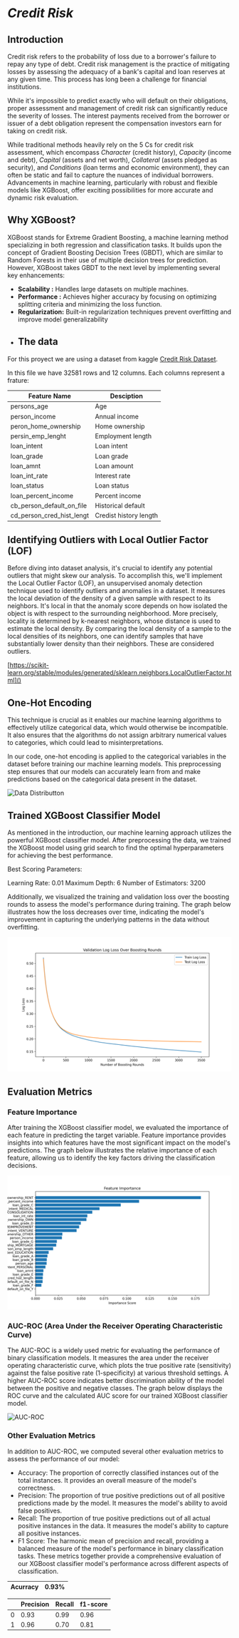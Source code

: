 # *Credit Risk*

## Introduction
Credit risk refers to the probability of loss due to a borrower's failure to repay any type of debt. Credit risk management is the practice of mitigating losses by assessing the adequacy of a bank's capital and loan reserves at any given time. This process has long been a challenge for financial institutions.

While it's impossible to predict exactly who will default on their obligations, proper assessment and management of credit risk can significantly reduce the severity of losses. The interest payments received from the borrower or issuer of a debt obligation represent the compensation investors earn for taking on credit risk.

While traditional methods heavily rely on the 5 Cs for credit risk assessment, which encompass *Character* (credit history), *Capacity* (income and debt), *Capital* (assets and net worth), *Collateral* (assets pledged as security), and *Conditions* (loan terms and economic environment), they can often be static and fail to capture the nuances of individual borrowers. Advancements in machine learning, particularly with robust and flexible models like XGBoost, offer exciting possibilities for more accurate and dynamic risk evaluation.

## Why XGBoost?

XGBoost stands for Extreme Gradient Boosting, a machine learning method specializing in both regression and classification tasks. It builds upon the concept of Gradient Boosting Decision Trees (GBDT), which are similar to Random Forests in their use of multiple decision trees for prediction. However, XGBoost takes GBDT to the next level by implementing several key enhancements:

* **Scalability :** Handles large datasets on multiple machines.
* **Performance :** Achieves higher accuracy by focusing on optimizing splitting criteria and minimizing the loss function.
* **Regularization:** Built-in regularization techniques prevent overfitting and improve model generalizability
* ## The data
For this proyect we are using a dataset from kaggle [Credit Risk Dataset](https://www.kaggle.com/datasets/laotse/credit-risk-dataset).

In this file we have 32581 rows and 12 columns. Each columns represent a frature:

| Feature Name              | Desciption             |
| ------------------------- | ---------------------- |
| persons_age               | Age                    |
| person_income             | Annual income          |
| peron_home_ownership      | Home ownership         |
| persin_emp_lenght         | Employment length      |
| loan_intent               | Loan intent            |
| loan_grade                | Loan grade             |
| loan_amnt                 | Loan amount            |
| loan_int_rate             | Interest rate          |
| loan_status               | Loan status            |
| loan_percent_income       | Percent income         | 
| cb_person_default_on_file | Historical default     |
| cd_person_cred_hist_lengt | Credist history length |

## Identifying Outliers with Local Outlier Factor (LOF)
Before diving into dataset analysis, it's crucial to identify any potential outliers that might skew our analysis. To accomplish this, we'll implement the Local Outlier Factor (LOF), an unsupervised anomaly detection technique used to identify outliers and anomalies in a dataset. It measures the local deviation of the density of a given sample with respect to its neighbors. It's local in that the anomaly score depends on how isolated the object is with respect to the surrounding neighborhood. More precisely, locality is determined by k-nearest neighbors, whose distance is used to estimate the local density. By comparing the local density of a sample to the local densities of its neighbors, one can identify samples that have substantially lower density than their neighbors. These are considered outliers.

[https://scikit-learn.org/stable/modules/generated/sklearn.neighbors.LocalOutlierFactor.html]()

## One-Hot Encoding
This technique is crucial as it enables our machine learning algorithms to effectively utilize categorical data, which would otherwise be incompatible. It also ensures that the algorithms do not assign arbitrary numerical values to categories, which could lead to misinterpretations.

In our code, one-hot encoding is applied to the categorical variables in the dataset before training our machine learning models. This preprocessing step ensures that our models can accurately learn from and make predictions based on the categorical data present in the dataset.

![Data Distributton](https://github.com/Maucalderondelab/Credit-Risk-Assestment/blob/master/data-distribution.png)

## Trained XGBoost Classifier Model
As mentioned in the introduction, our machine learning approach utilizes the powerful XGBoost classifier model. After preprocessing the data, we trained the XGBoost model using grid search to find the optimal hyperparameters for achieving the best performance.

Best Scoring Parameters:

Learning Rate: 0.01
Maximum Depth: 6
Number of Estimators: 3200

Additionally, we visualized the training and validation loss over the boosting rounds to assess the model's performance during training. The graph below illustrates how the loss decreases over time, indicating the model's improvement in capturing the underlying patterns in the data without overfitting.

![Val-loss](https://github.com/Maucalderondelab/Credit-risk-assessment/blob/master/Val-loss.png)

## Evaluation Metrics
### Feature Importance
After training the XGBoost classifier model, we evaluated the importance of each feature in predicting the target variable. Feature importance provides insights into which features have the most significant impact on the model's predictions. The graph below illustrates the relative importance of each feature, allowing us to identify the key factors driving the classification decisions.

![Feature importande](https://github.com/Maucalderondelab/Credit-risk-assessment/blob/master/Feature%20Importance.png)

### AUC-ROC (Area Under the Receiver Operating Characteristic Curve)
The AUC-ROC is a widely used metric for evaluating the performance of binary classification models. It measures the area under the receiver operating characteristic curve, which plots the true positive rate (sensitivity) against the false positive rate (1-specificity) at various threshold settings. A higher AUC-ROC score indicates better discrimination ability of the model between the positive and negative classes. The graph below displays the ROC curve and the calculated AUC score for our trained XGBoost classifier model.

![AUC-ROC](https://github.com/Maucalderondelab/Credit-Risk-Assestment/blob/master/Roc%20curve.png)

### Other Evaluation Metrics
In addition to AUC-ROC, we computed several other evaluation metrics to assess the performance of our model:

* Accuracy: The proportion of correctly classified instances out of the total instances. It provides an overall measure of the model's correctness.
* Precision: The proportion of true positive predictions out of all positive predictions made by the model. It measures the model's ability to avoid false positives.
* Recall: The proportion of true positive predictions out of all actual positive instances in the data. It measures the model's ability to capture all positive instances.
* F1 Score: The harmonic mean of precision and recall, providing a balanced measure of the model's performance in binary classification tasks.
These metrics together provide a comprehensive evaluation of our XGBoost classifier model's performance across different aspects of classification.

| Acurracy               |   0.93%  |
|------------------------|----------|

|   | Precision | Recall | f1-score | 
|---|-----------|--------|----------|
| 0 |   0.93    |  0.99  |   0.96   |
| 1 |   0.96    |  0.70  |   0.81   |






